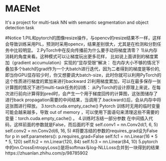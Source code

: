 # MAENet
It's a project for multi-task NN with semantic segmentation and object detection task

#Notice
1.PIL和pytorch的图像resize操作，与opencv的resize结果不一样，这样会导致训练采用PIL，预测时采用opencv，结果差别很大，尤其是在检测和分割任务中比较明显。
2.PyTorch中在反向传播前为什么要手动将梯度清零？
1)从内存消耗的角度来看。这种模式可以让梯度玩出更多花样，
  比如说上面讲到的梯度累加（gradient accumulation）实现的“显存受限”解决：
  在内存大小不够的情况下叠加多个batch的grad作为一个大batch进行迭代，因为二者得到的梯度是等价的,即当你GPU显存较少时，你又想要调大batch-size，此时你就可以利用PyTorch的这个性质进行梯度的累加来进行backward
2)利用梯度累加，可以在最多保存一张计算图的情况下进行multi-task任务的训练：
  从PyTorch的设计原理上来说，在每次进行前向计算得到pred时，会产生一个用于梯度回传的计算图，这张图储存了进行back propagation需要的中间结果，当调用了.backward()后，会从内存中将这张图进行释放。
3.torch.cuda.empty_cache()
Pytorch 训练时无用的临时变量可能会越来越多，导致 out of memory ，可以使用下面语句来清理这些不需要的变量：torch.cuda.empty_cache() 。
4.训练时冻结一部分参数
  在中间插入代码，这样前面的参数就是False，而后面的不变
  self.conv1 = nn.Conv2d(1, 6, 5)
  self.conv2 = nn.Conv2d(6, 16, 5)
  #将要冻结的参数的requires_grad设为False
  for p in self.parameters():
  p.requires_grad=False
  self.fc1 = nn.Linear(16 * 5 * 5, 120)
  self.fc2 = nn.Linear(120, 84)
  self.fc3 = nn.Linear(84, 10)
5.pytorch中的nn.CrossEntropyLoss()是将softmax与log-NLLLoss合并到一块得到的结果https://zhuanlan.zhihu.com/p/98785902